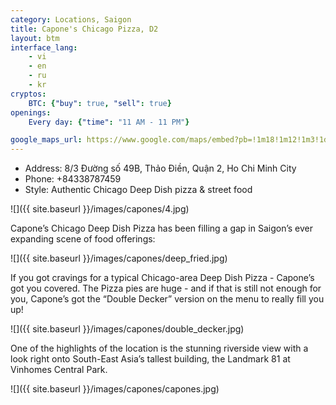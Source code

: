 ```yaml
---
category: Locations, Saigon
title: Capone's Chicago Pizza, D2 
layout: btm
interface_lang:
    - vi
    - en
    - ru
    - kr
cryptos:
    BTC: {"buy": true, "sell": true}
openings:
    Every day: {"time": "11 AM - 11 PM"}

google_maps_url: https://www.google.com/maps/embed?pb=!1m18!1m12!1m3!1d244.94510686130008!2d106.72832473619142!3d10.801989261775125!2m3!1f0!2f0!3f0!3m2!1i1024!2i768!4f13.1!3m3!1m2!1s0x3175261c702b633d%3A0xf72349ed39cdbe8b!2zOC8zIMSQxrDhu51uZyA0OUIsIFRo4bqjbyDEkGnhu4FuLCBRdeG6rW4gMiwgVGjDoG5oIHBo4buRIEjhu5MgQ2jDrSBNaW5oLCBWaWV0bmFt!5e0!3m2!1sen!2s!4v1698911022553!5m2!1sen!2s
---
```


* Address: 8/3 Đường số 49B, Thảo Điền, Quận 2, Ho Chi Minh City
* Phone: +84338787459
* Style: Authentic Chicago Deep Dish pizza & street food

![]({{ site.baseurl }}/images/capones/4.jpg)

Capone’s Chicago Deep Dish Pizza has been filling a gap in Saigon’s ever expanding scene of food offerings:

![]({{ site.baseurl }}/images/capones/deep_fried.jpg)

If you got cravings for a typical Chicago-area Deep Dish Pizza - Capone’s got you covered. The Pizza pies are huge - and if that is still not enough for you, Capone’s got the “Double Decker” version on the menu to really fill you up!

![]({{ site.baseurl }}/images/capones/double_decker.jpg)

One of the highlights of the location is the stunning riverside view with a look right onto South-East Asia’s tallest building, the Landmark 81 at Vinhomes Central Park.

![]({{ site.baseurl }}/images/capones/capones.jpg)
